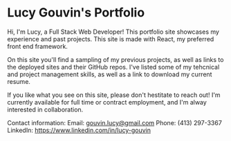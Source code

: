 # Lucy Gouvin's Portfolio

Hi, I'm Lucy, a Full Stack Web Developer! This portfolio site showcases my experience and past projects. This site is made with React, my preferred front end framework.

On this site you'll find a sampling of my previous projects, as well as links to the deployed sites and their GitHub repos. I've listed some of my tehcnical and project management skills, as well as a link to download my current resume. 

If you like what you see on this site, please don't hestitate to reach out! I'm currently available for full time or contract employment, and I'm alway interested in collaboration. 

Contact information:
Email: gouvin.lucy@gmail.com
Phone: (413) 297-3367
LinkedIn: https://www.linkedin.com/in/lucy-gouvin
